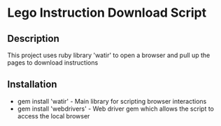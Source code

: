 # Lego Instruction Download Script

## Description
This project uses ruby library 'watir' to open a browser and pull up the pages to download instructions

## Installation

- gem install 'watir' - Main library for scripting browser interactions
- gem install 'webdrivers' - Web driver gem  which allows the script to access the local browser

